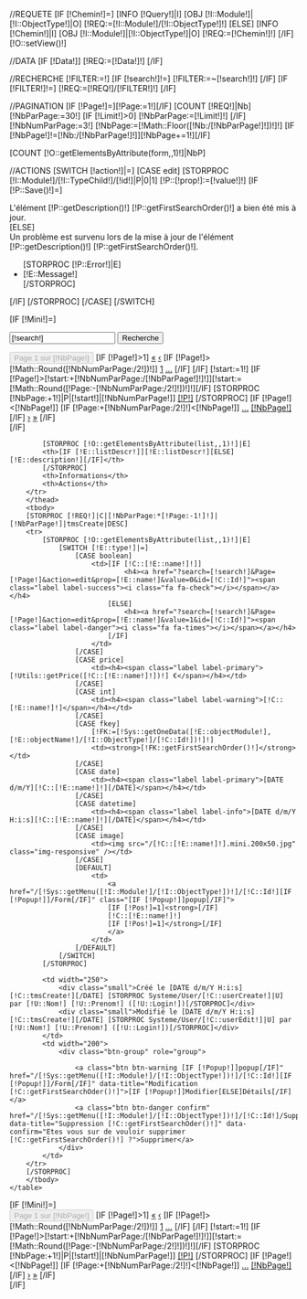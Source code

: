 
//REQUETE
[IF [!Chemin!]=]
    [INFO [!Query!]|I]
    [OBJ [!I::Module!]|[!I::ObjectType!]|O]
    [!REQ:=[!I::Module!]/[!I::ObjectType!]!]
[ELSE]
    [INFO [!Chemin!]|I]
    [OBJ [!I::Module!]|[!I::ObjectType!]|O]
    [!REQ:=[!Chemin!]!]
[/IF]
[!O::setView()!]

//DATA
[IF [!Data!]]
    [!REQ:=[!Data!]!]
[/IF]

//RECHERCHE
[!FILTER:=!]
[IF [!search!]!=]
    [!FILTER:=~[!search!]!]
[/IF]
[IF [!FILTER!]!=]
    [!REQ:=[!REQ!]/[!FILTER!]!]
[/IF]

//PAGINATION
[IF [!Page!]=][!Page:=1!][/IF]
[COUNT [!REQ!]|Nb]
[!NbParPage:=30!]
[IF [!Limit!]>0]
    [!NbParPage:=[!Limit!]!]
[/IF]
[!NbNumParPage:=3!]
[!NbPage:=[!Math::Floor([!Nb:/[!NbParPage!]!])!]!]
[IF [!NbPage!]!=[!Nb:/[!NbParPage!]!]][!NbPage+=1!][/IF]

[COUNT [!O::getElementsByAttribute(form,,1)!]|NbP]


//ACTIONS
[SWITCH [!action!]|=]
    [CASE edit]
        [STORPROC [!I::Module!]/[!I::TypeChild!]/[!id!]|P|0|1]
            [!P::[!prop!]:=[!value!]!]
            [IF [!P::Save()!]=]
                <div class="alert alert-success">L'élément [!P::getDescription()!] [!P::getFirstSearchOrder()!] a bien été mis à jour.</div>
            [ELSE]
                <div class="alert alert-danger">Un problème est survenu lors de la mise à jour de l'élément [!P::getDescription()!] [!P::getFirstSearchOrder()!].
                    <ul>
                        [STORPROC [!P::Error!]|E]
                            <li>[!E::Message!]</li>
                        [/STORPROC]
                    </ul>
                </div>
            [/IF]
        [/STORPROC]
    [/CASE]
[/SWITCH]

[IF [!Mini!]=]
<div class="row ">
    <div class="col-md-4">
        <form method="GET">
        <div class="btn-toolbar" role="toolbar">
            <div class="input-group">
                <input name="search" type="text" class="form-control" placeholder="Titre, Mot-clef ..." value="[!search!]">
                  <span class="input-group-btn">
                    <input class="btn btn-primary" type="submit" value="Recherche" />
                  </span>
            </div><!-- /input-group -->
        </div>
            <input type="hidden" name="Page" value="[!Page!]">
        </form>
    </div>
    <div class="col-md-8">
        <div class="btn-toolbar pull-right" role="toolbar">
            <div class="btn-group" role="group">
                <button class="btn btn-default" disabled="disabled">Page 1 sur [!NbPage!] </button>
                [IF [!Page!]>1]
                <a href="/[!Lien!]?search=[!search!]" class="btn btn-default"><span>&laquo;</span></a>
                <a href="[IF [!Page!]=2]/[!Lien!]?search=[!search!][ELSE]?Page=[!Page:-1!]&search=[!search!][/IF]" class="btn btn-default">&lsaquo;</a>
                [IF [!Page!]>[!Math::Round([!NbNumParPage:/2!])!]]
                <a href="/[!Lien!]?search=[!search!]" class="btn btn-default"><span>1</span></a>
                <a href="#" class="btn btn-default" disabled="disabled"><span>...</span></a>
                [/IF]
                [/IF]
                [!start:=1!]
                [IF [!Page!]>[!start:+[!NbNumParPage:/[!NbParPage!]!]!]][!start:=[!Math::Round([!Page:-[!NbNumParPage:/2!]!])!]!][/IF]
                [STORPROC [!NbPage:+1!]|P|[!start!]|[!NbNumParPage!]]
                <a href="[IF [!P!]!=1]?Page=[!P!]&search=[!search!][ELSE]/[!Lien!]?search=[!search!][/IF]" class="btn btn-default [IF [!P!]=[!Page!]]active[/IF]">[!P!]</a>
                [/STORPROC]
                [IF [!Page!]<[!NbPage!]]
                [IF [!Page:+[!NbNumParPage:/2!]!]<[!NbPage!]]
                <a href="#" class="btn btn-default"><span>...</span></a>
                <a href="?Page=[!NbPage!]&search=[!search!]" class="btn btn-default">[!NbPage!]</a>
                [/IF]
                <a href="?Page=[!Page:+1!]&search=[!search!]" class="btn btn-default"><span>&rsaquo;</span></a>
                <a href="?Page=[!NbPage!]&search=[!search!]" class="btn btn-default">&raquo;</a>
                [/IF]
            </div>
        </div>
    </div>
</div>
[/IF]

<div class="table-responsive">
    <table class="table table-striped">
        <thead>
        <tr>

            [STORPROC [!O::getElementsByAttribute(list,,1)!]|E]
            <th>[IF [!E::listDescr!]][!E::listDescr!][ELSE][!E::description!][/IF]</th>
            [/STORPROC]
            <th>Informations</th>
            <th>Actions</th>
        </tr>
        </thead>
        <tbody>
        [STORPROC [!REQ!]|C|[!NbParPage:*[!Page:-1!]!]|[!NbParPage!]|tmsCreate|DESC]
        <tr>
            [STORPROC [!O::getElementsByAttribute(list,,1)!]|E]
                [SWITCH [!E::type!]|=]
                    [CASE boolean]
                        <td>[IF [!C::[!E::name!]!]]
                                <h4><a href="?search=[!search!]&Page=[!Page!]&action=edit&prop=[!E::name!]&value=0&id=[!C::Id!]"><span class="label label-success"><i class="fa fa-check"></i></span></a></h4>
                            [ELSE]
                                <h4><a href="?search=[!search!]&Page=[!Page!]&action=edit&prop=[!E::name!]&value=1&id=[!C::Id!]"><span class="label label-danger"><i class="fa fa-times"></i></span></a></h4>
                            [/IF]
                        </td>
                    [/CASE]
                    [CASE price]
                        <td><h4><span class="label label-primary">[!Utils::getPrice([!C::[!E::name!]!])!] €</span></h4></td>
                    [/CASE]
                    [CASE int]
                        <td><h4><span class="label label-warning">[!C::[!E::name!]!]</span></h4></td>
                    [/CASE]
                    [CASE fkey]
                        [!FK:=[!Sys::getOneData([!E::objectModule!],[!E::objectName!]/[!I::ObjectType!]/[!C::Id!])!]!]
                        <td><strong>[!FK::getFirstSearchOrder()!]</strong></td>
                    [/CASE]
                    [CASE date]
                        <td><h4><span class="label label-primary">[DATE d/m/Y][!C::[!E::name!]!][/DATE]</span></h4></td>
                    [/CASE]
                    [CASE datetime]
                        <td><h4><span class="label label-info">[DATE d/m/Y H:i:s][!C::[!E::name!]!][/DATE]</span></h4></td>
                    [/CASE]
                    [CASE image]
                        <td><img src="/[!C::[!E::name!]!].mini.200x50.jpg" class="img-responsive" /></td>
                    [/CASE]
                    [DEFAULT]
                        <td>
                            <a href="/[!Sys::getMenu([!I::Module!]/[!I::ObjectType!])!]/[!C::Id!][IF [!Popup!]]/Form[/IF]" class="[IF [!Popup!]]popup[/IF]">
                            [IF [!Pos!]=1]<strong>[/IF]
                            [!C::[!E::name!]!]
                            [IF [!Pos!]=1]</strong>[/IF]
                            </a>
                        </td>
                    [/DEFAULT]
                [/SWITCH]
            [/STORPROC]

            <td width="250">
                <div class="small">Créé le [DATE d/m/Y H:i:s][!C::tmsCreate!][/DATE] [STORPROC Systeme/User/[!C::userCreate!]|U] par [!U::Nom!] [!U::Prenom!] ([!U::Login!])[/STORPROC]</div>
                <div class="small">Modifié le [DATE d/m/Y H:i:s][!C::tmsCreate!][/DATE] [STORPROC Systeme/User/[!C::userEdit!]|U] par [!U::Nom!] [!U::Prenom!] ([!U::Login!])[/STORPROC]</div>
            </td>
            <td width="200">
                <div class="btn-group" role="group">

                    <a class="btn btn-warning [IF [!Popup!]]popup[/IF]" href="/[!Sys::getMenu([!I::Module!]/[!I::ObjectType!])!]/[!C::Id!][IF [!Popup!]]/Form[/IF]" data-title="Modification [!C::getFirstSearchOder()!]">[IF [!Popup!]]Modifier[ELSE]Détails[/IF]</a>
                    <a class="btn btn-danger confirm" href="/[!Sys::getMenu([!I::Module!]/[!I::ObjectType!])!]/[!C::Id!]/Supprimer" data-title="Suppression [!C::getFirstSearchOder()!]" data-confirm="Etes vous sur de vouloir supprimer [!C::getFirstSearchOrder()!] ?">Supprimer</a>
                </div>
            </td>
        </tr>
        [/STORPROC]
        </tbody>
    </table>
</div>
[IF [!Mini!]=]
<div class="row ">
    <div class="col-md-4">
    </div>
    <div class="col-md-8">
        <div class="btn-toolbar pull-right" role="toolbar">
            <div class="btn-group" role="group">
                <button class="btn btn-default" disabled="disabled">Page 1 sur [!NbPage!] </button>
                [IF [!Page!]>1]
                <a href="/[!Lien!]?search=[!search!]" class="btn btn-default"><span>&laquo;</span></a>
                <a href="[IF [!Page!]=2]/[!Lien!]?search=[!search!][ELSE]?Page=[!Page:-1!]&search=[!search!][/IF]" class="btn btn-default">&lsaquo;</a>
                [IF [!Page!]>[!Math::Round([!NbNumParPage:/2!])!]]
                <a href="/[!Lien!]?search=[!search!]" class="btn btn-default"><span>1</span></a>
                <a href="#" class="btn btn-default" disabled="disabled"><span>...</span></a>
                [/IF]
                [/IF]
                [!start:=1!]
                [IF [!Page!]>[!start:+[!NbNumParPage:/[!NbParPage!]!]!]][!start:=[!Math::Round([!Page:-[!NbNumParPage:/2!]!])!]!][/IF]
                [STORPROC [!NbPage:+1!]|P|[!start!]|[!NbNumParPage!]]
                <a href="[IF [!P!]!=1]?Page=[!P!]&search=[!search!][ELSE]/[!Lien!]?search=[!search!][/IF]" class="btn btn-default [IF [!P!]=[!Page!]]active[/IF]">[!P!]</a>
                [/STORPROC]
                [IF [!Page!]<[!NbPage!]]
                [IF [!Page:+[!NbNumParPage:/2!]!]<[!NbPage!]]
                <a href="#" class="btn btn-default"><span>...</span></a>
                <a href="?Page=[!NbPage!]&search=[!search!]" class="btn btn-default">[!NbPage!]</a>
                [/IF]
                <a href="?Page=[!Page:+1!]&search=[!search!]" class="btn btn-default"><span>&rsaquo;</span></a>
                <a href="?Page=[!NbPage!]&search=[!search!]" class="btn btn-default">&raquo;</a>
                [/IF]
            </div>
        </div>
    </div>
</div>
[/IF]
